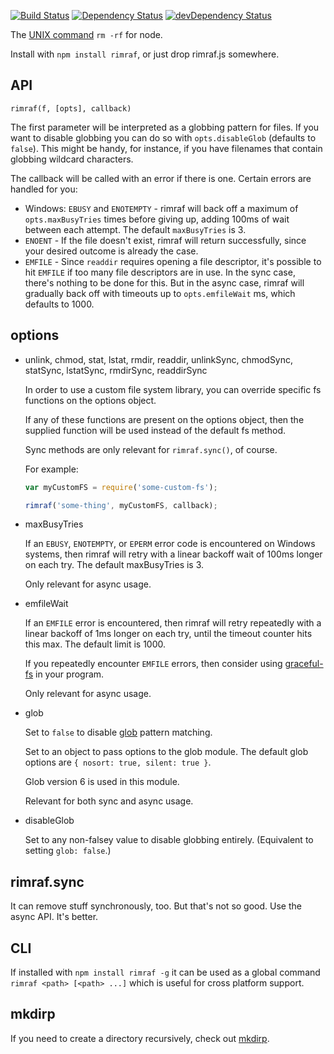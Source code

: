 [![Build Status](https://travis-ci.org/isaacs/rimraf.svg?branch=master)](https://travis-ci.org/isaacs/rimraf) [![Dependency Status](https://david-dm.org/isaacs/rimraf.svg)](https://david-dm.org/isaacs/rimraf) [![devDependency Status](https://david-dm.org/isaacs/rimraf/dev-status.svg)](https://david-dm.org/isaacs/rimraf#info=devDependencies)

The [UNIX command](<http://en.wikipedia.org/wiki/Rm_(Unix)>) `rm -rf` for node.

Install with `npm install rimraf`, or just drop rimraf.js somewhere.

## API

`rimraf(f, [opts], callback)`

The first parameter will be interpreted as a globbing pattern for files. If you
want to disable globbing you can do so with `opts.disableGlob` (defaults to
`false`). This might be handy, for instance, if you have filenames that contain
globbing wildcard characters.

The callback will be called with an error if there is one. Certain
errors are handled for you:

- Windows: `EBUSY` and `ENOTEMPTY` - rimraf will back off a maximum of
  `opts.maxBusyTries` times before giving up, adding 100ms of wait
  between each attempt. The default `maxBusyTries` is 3.
- `ENOENT` - If the file doesn't exist, rimraf will return
  successfully, since your desired outcome is already the case.
- `EMFILE` - Since `readdir` requires opening a file descriptor, it's
  possible to hit `EMFILE` if too many file descriptors are in use.
  In the sync case, there's nothing to be done for this. But in the
  async case, rimraf will gradually back off with timeouts up to
  `opts.emfileWait` ms, which defaults to 1000.

## options

- unlink, chmod, stat, lstat, rmdir, readdir,
  unlinkSync, chmodSync, statSync, lstatSync, rmdirSync, readdirSync

  In order to use a custom file system library, you can override
  specific fs functions on the options object.

  If any of these functions are present on the options object, then
  the supplied function will be used instead of the default fs
  method.

  Sync methods are only relevant for `rimraf.sync()`, of course.

  For example:

  ```javascript
  var myCustomFS = require('some-custom-fs');

  rimraf('some-thing', myCustomFS, callback);
  ```

- maxBusyTries

  If an `EBUSY`, `ENOTEMPTY`, or `EPERM` error code is encountered
  on Windows systems, then rimraf will retry with a linear backoff
  wait of 100ms longer on each try. The default maxBusyTries is 3.

  Only relevant for async usage.

- emfileWait

  If an `EMFILE` error is encountered, then rimraf will retry
  repeatedly with a linear backoff of 1ms longer on each try, until
  the timeout counter hits this max. The default limit is 1000.

  If you repeatedly encounter `EMFILE` errors, then consider using
  [graceful-fs](http://npm.im/graceful-fs) in your program.

  Only relevant for async usage.

- glob

  Set to `false` to disable [glob](http://npm.im/glob) pattern
  matching.

  Set to an object to pass options to the glob module. The default
  glob options are `{ nosort: true, silent: true }`.

  Glob version 6 is used in this module.

  Relevant for both sync and async usage.

- disableGlob

  Set to any non-falsey value to disable globbing entirely.
  (Equivalent to setting `glob: false`.)

## rimraf.sync

It can remove stuff synchronously, too. But that's not so good. Use
the async API. It's better.

## CLI

If installed with `npm install rimraf -g` it can be used as a global
command `rimraf <path> [<path> ...]` which is useful for cross platform support.

## mkdirp

If you need to create a directory recursively, check out
[mkdirp](https://github.com/substack/node-mkdirp).
